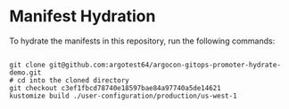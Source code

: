
# Manifest Hydration

To hydrate the manifests in this repository, run the following commands:

```shell

git clone git@github.com:argotest64/argocon-gitops-promoter-hydrate-demo.git
# cd into the cloned directory
git checkout c3ef1fbcd78740e18597bae84a97740a5de14621
kustomize build ./user-configuration/production/us-west-1
```